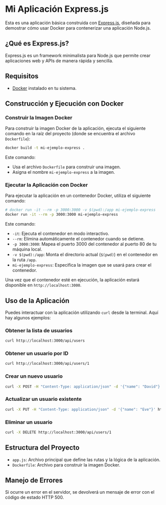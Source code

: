 # Mi Aplicación Express.js

Esta es una aplicación básica construida con [Express.js](https://expressjs.com/), diseñada para demostrar cómo usar Docker para contenerizar una aplicación Node.js.

## ¿Qué es Express.js?

Express.js es un framework minimalista para Node.js que permite crear aplicaciones web y APIs de manera rápida y sencilla.

## Requisitos

- [Docker](https://www.docker.com/) instalado en tu sistema.

## Construcción y Ejecución con Docker

### Construir la Imagen Docker

Para construir la imagen Docker de la aplicación, ejecuta el siguiente comando en la raíz del proyecto (donde se encuentra el archivo `Dockerfile`):

```bash
docker build -t mi-ejemplo-express .
```

Este comando:

- Usa el archivo `Dockerfile` para construir una imagen.
- Asigna el nombre `mi-ejemplo-express` a la imagen.

### Ejecutar la Aplicación con Docker

Para ejecutar la aplicación en un contenedor Docker, utiliza el siguiente comando:

```bash
# docker run -it --rm -p 3000:3000 -v $(pwd):/app mi-ejemplo-express
docker run -it --rm -p 3000:3000 mi-ejemplo-express
```

Este comando:

- `-it`: Ejecuta el contenedor en modo interactivo.
- `--rm`: Elimina automáticamente el contenedor cuando se detiene.
- `-p 3000:3000`: Mapea el puerto 3000 del contenedor al puerto 80 de tu máquina local.
- `-v $(pwd):/app`: Monta el directorio actual (`$(pwd)`) en el contenedor en la ruta `/app`.
- `mi-ejemplo-express`: Especifica la imagen que se usará para crear el contenedor.

Una vez que el contenedor esté en ejecución, la aplicación estará disponible en `http://localhost:3000`.

## Uso de la Aplicación

Puedes interactuar con la aplicación utilizando `curl` desde la terminal. Aquí hay algunos ejemplos:

### Obtener la lista de usuarios
```bash
curl http://localhost:3000/api/users
```

### Obtener un usuario por ID
```bash
curl http://localhost:3000/api/users/1
```

### Crear un nuevo usuario
```bash
curl -X POST -H "Content-Type: application/json" -d '{"name": "David"}' http://localhost:3000/api/users
```

### Actualizar un usuario existente
```bash
curl -X PUT -H "Content-Type: application/json" -d '{"name": "Eve"}' http://localhost:3000/api/users/1
```

### Eliminar un usuario
```bash
curl -X DELETE http://localhost:3000/api/users/1
```

## Estructura del Proyecto

- `app.js`: Archivo principal que define las rutas y la lógica de la aplicación.
- `Dockerfile`: Archivo para construir la imagen Docker.

## Manejo de Errores

Si ocurre un error en el servidor, se devolverá un mensaje de error con el código de estado HTTP 500.